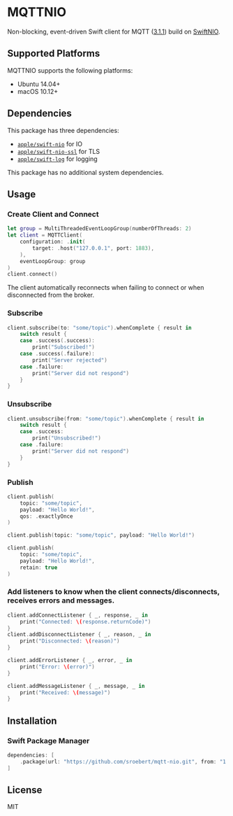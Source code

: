 # MQTTNIO

Non-blocking, event-driven Swift client for MQTT ([3.1.1](http://docs.oasis-open.org/mqtt/mqtt/v3.1.1/os/mqtt-v3.1.1-os.html)) build on [SwiftNIO](https://github.com/apple/swift-nio).

## Supported Platforms

MQTTNIO supports the following platforms:

- Ubuntu 14.04+
- macOS 10.12+

## Dependencies

This package has three dependencies:

- [`apple/swift-nio`](https://github.com/apple/swift-nio) for IO
- [`apple/swift-nio-ssl`](https://github.com/apple/swift-nio-ssl) for TLS
- [`apple/swift-log`](https://github.com/apple/swift-log) for logging

This package has no additional system dependencies.

## Usage

### Create Client and Connect
```swift
let group = MultiThreadedEventLoopGroup(numberOfThreads: 2)
let client = MQTTClient(
    configuration: .init(
        target: .host("127.0.0.1", port: 1883),
    ),
    eventLoopGroup: group
)
client.connect()
```

The client automatically reconnects when failing to connect or when disconnected from the broker.

### Subscribe
```swift
client.subscribe(to: "some/topic").whenComplete { result in
    switch result {
    case .success(.success):
        print("Subscribed!")
    case .success(.failure):
        print("Server rejected")
    case .failure:
        print("Server did not respond")
    }
}
```

### Unsubscribe
```swift
client.unsubscribe(from: "some/topic").whenComplete { result in
    switch result {
    case .success:
        print("Unsubscribed!")
    case .failure:
        print("Server did not respond")
    }
}
```

### Publish

```swift
client.publish(
    topic: "some/topic",
    payload: "Hello World!",
    qos: .exactlyOnce
)
```
```swift
client.publish(topic: "some/topic", payload: "Hello World!")
```
```swift
client.publish(
    topic: "some/topic",
    payload: "Hello World!",
    retain: true
)
```

### Add listeners to know when the client connects/disconnects, receives errors and messages. 
```swift
client.addConnectListener { _, response, _ in
    print("Connected: \(response.returnCode)")
}
client.addDisconnectListener { _, reason, _ in
    print("Disconnected: \(reason)")
}
```
```swift
client.addErrorListener { _, error, _ in
    print("Error: \(error)")
}
```
```swift
client.addMessageListener { _, message, _ in
    print("Received: \(message)")
}
```

## Installation

### Swift Package Manager

```swift
dependencies: [
    .package(url: "https://github.com/sroebert/mqtt-nio.git", from: "1.0.0")
]
```

## License
MIT
